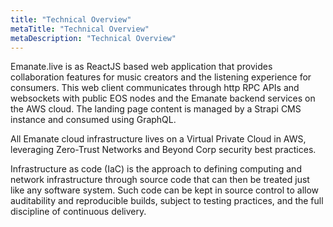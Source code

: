 ```yaml
---
title: "Technical Overview"
metaTitle: "Technical Overview"
metaDescription: "Technical Overview"
---
```


Emanate.live is as ReactJS based web application that provides collaboration features for music creators and the listening experience for consumers. This web client communicates through http RPC APIs and websockets with public EOS nodes and the Emanate backend services on the AWS cloud. The landing page content is managed by a Strapi CMS instance and consumed using GraphQL.

All Emanate cloud infrastructure lives on a Virtual Private Cloud in AWS, leveraging Zero-Trust Networks and Beyond Corp security best practices.

Infrastructure as code (IaC) is the approach to defining computing and network infrastructure through source code that can then be treated just like any software system. Such code can be kept in source control to allow auditability and reproducible builds, subject to testing practices, and the full discipline of continuous delivery.
